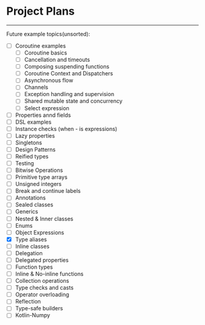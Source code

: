 # Project Plans
***
Future example topics(unsorted):
- [ ] Coroutine examples
    - [ ] Coroutine basics
    - [ ] Cancellation and timeouts
    - [ ] Composing suspending functions
    - [ ] Coroutine Context and Dispatchers
    - [ ] Asynchronous flow
    - [ ] Channels
    - [ ] Exception handling and supervision
    - [ ] Shared mutable state and concurrency
    - [ ] Select expression
- [ ] Properties annd fields
- [ ] DSL examples
- [ ] Instance checks (when - is expressions)
- [ ] Lazy properties
- [ ] Singletons
- [ ] Design Patterns
- [ ] Reified types
- [ ] Testing
- [ ] Bitwise Operations
- [ ] Primitive type arrays
- [ ] Unsigned integers
- [ ] Break and continue labels
- [ ] Annotations
- [ ] Sealed classes
- [ ] Generics
- [ ] Nested & Inner classes
- [ ] Enums
- [ ] Object Expressions
- [x] Type aliases
- [ ] Inline classes
- [ ] Delegation
- [ ] Delegated properties
- [ ] Function types
- [ ] Inline & No-inline functions
- [ ] Collection operations
- [ ] Type checks and casts
- [ ] Operator overloading
- [ ] Reflection
- [ ] Type-safe builders
- [ ] Kotlin-Numpy
